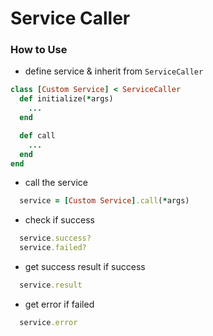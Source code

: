 # Service Caller

### How to Use
* define service & inherit from `ServiceCaller`
```ruby
class [Custom Service] < ServiceCaller
  def initialize(*args)
    ...
  end

  def call
    ...
  end
end
```

* call the service
```ruby
  service = [Custom Service].call(*args)
```

* check if success
```ruby
  service.success?
  service.failed?
```

* get success result if success
```ruby
  service.result
```

* get error if failed
```ruby
  service.error
```